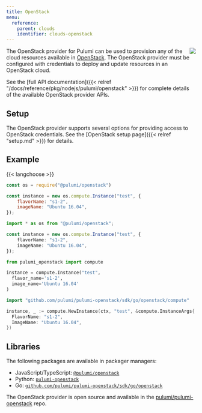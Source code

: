```yaml
---
title: OpenStack
menu:
  reference:
    parent: clouds
    identifier: clouds-openstack
---
```


<img src="/logos/tech/openstack.svg" align="right" class="h-16 px-8 pb-4">

The OpenStack provider for Pulumi can be used to provision any of the cloud resources available in [OpenStack](https://www.openstack.org/).  The OpenStack provider must be configured with credentials to deploy and update resources in an OpenStack cloud.

See the [full API documentation]({{< relref "/docs/reference/pkg/nodejs/pulumi/openstack" >}}) for complete details of the available OpenStack provider APIs.

## Setup

The OpenStack provider supports several options for providing access to OpenStack credentials.  See the [OpenStack setup page]({{< relref "setup.md" >}}) for details.

## Example

{{< langchoose >}}

```javascript
const os = require("@pulumi/openstack")

const instance = new os.compute.Instance("test", {
	flavorName: "s1-2",
	imageName: "Ubuntu 16.04",
});
```

```typescript
import * as os from "@pulumi/openstack";

const instance = new os.compute.Instance("test", {
	flavorName: "s1-2",
	imageName: "Ubuntu 16.04",
});
```

```python
from pulumi_openstack import compute

instance = compute.Instance("test",
  flavor_name='s1-2',
  image_name='Ubuntu 16.04'
)
```

```go
import "github.com/pulumi/pulumi-openstack/sdk/go/openstack/compute"

instance, _ := compute.NewInstance(ctx, "test", &compute.InstanceArgs{
  FlavorName: "s1-2",
  ImageName: "Ubuntu 16.04",
})
```

## Libraries

The following packages are available in packager managers:

* JavaScript/TypeScript: [`@pulumi/openstack`](https://www.npmjs.com/package/@pulumi/openstack)
* Python: [`pulumi-openstack`](https://pypi.org/project/pulumi-openstack/)
* Go: [`github.com/pulumi/pulumi-openstack/sdk/go/openstack`](https://github.com/pulumi/pulumi-openstack)

The OpenStack provider is open source and available in the [pulumi/pulumi-openstack](https://github.com/pulumi/pulumi-openstack) repo.
